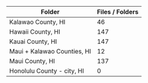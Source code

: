 | Folder                      |   Files / Folders |
|-----------------------------|-------------------|
| Kalawao County, HI          |                46 |
| Hawaii County, HI           |               147 |
| Kauai County, HI            |               147 |
| Maui + Kalawao Counties, HI |                12 |
| Maui County, HI             |               137 |
| Honolulu County - city, HI  |                 0 |